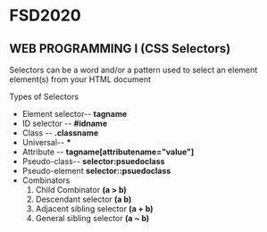 # FSD2020
## WEB PROGRAMMING I (CSS Selectors)
Selectors can be a word and/or a pattern used to select an element element(s) from your HTML document


Types of Selectors 
<ul>
      <li>Element selector-- <strong>tagname</strong></li>
      <li>ID selector -- <strong>#idname</strong> </li>
      <li>Class -- <strong>.classname</strong> </li>
      <li>Universal-- <strong>*</strong> </li>
      <li>Attribute -- <strong>tagname[attributename="value"]</strong></li>
      <li>Pseudo-class-- <strong>selector:psuedoclass</strong> </li>
      <li>Pseudo-element <strong>selector::psuedoclass</strong> </li>
      <li> Combinators
          <ol>
              <li>Child Combinator <strong>(a > b)</strong></li>
              <li>Descendant selector <strong>(a b)</strong></li>
              <li>Adjacent sibling selector <strong> (a + b)</strong></li>
              <li>General sibling selector <strong>(a ~ b)</strong></li>
          </ol>
      </li>
  </ul>
